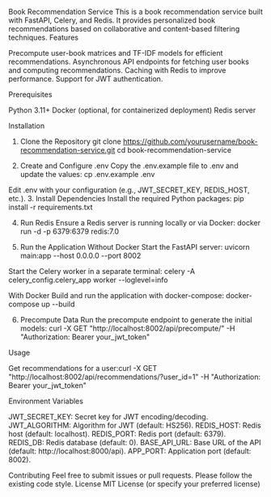 Book Recommendation Service
This is a book recommendation service built with FastAPI, Celery, and Redis. It provides personalized book recommendations based on collaborative and content-based filtering techniques.
Features

Precompute user-book matrices and TF-IDF models for efficient recommendations.
Asynchronous API endpoints for fetching user books and computing recommendations.
Caching with Redis to improve performance.
Support for JWT authentication.

Prerequisites

Python 3.11+
Docker (optional, for containerized deployment)
Redis server

Installation
1. Clone the Repository
git clone https://github.com/yourusername/book-recommendation-service.git
cd book-recommendation-service

2. Create and Configure .env
Copy the .env.example file to .env and update the values:
cp .env.example .env

Edit .env with your configuration (e.g., JWT_SECRET_KEY, REDIS_HOST, etc.).
3. Install Dependencies
Install the required Python packages:
pip install -r requirements.txt

4. Run Redis
Ensure a Redis server is running locally or via Docker:
docker run -d -p 6379:6379 redis:7.0

5. Run the Application
Without Docker
Start the FastAPI server:
uvicorn main:app --host 0.0.0.0 --port 8002

Start the Celery worker in a separate terminal:
celery -A celery_config.celery_app worker --loglevel=info

With Docker
Build and run the application with docker-compose:
docker-compose up --build

6. Precompute Data
Run the precompute endpoint to generate the initial models:
curl -X GET "http://localhost:8002/api/precompute/" -H "Authorization: Bearer your_jwt_token"

Usage

Get recommendations for a user:curl -X GET "http://localhost:8002/api/recommendations/?user_id=1" -H "Authorization: Bearer your_jwt_token"



Environment Variables

JWT_SECRET_KEY: Secret key for JWT encoding/decoding.
JWT_ALGORITHM: Algorithm for JWT (default: HS256).
REDIS_HOST: Redis host (default: localhost).
REDIS_PORT: Redis port (default: 6379).
REDIS_DB: Redis database (default: 0).
BASE_API_URL: Base URL of the API (default: http://localhost:8000/api).
APP_PORT: Application port (default: 8002).

Contributing
Feel free to submit issues or pull requests. Please follow the existing code style.
License
MIT License (or specify your preferred license)
